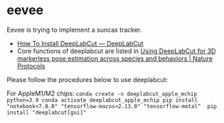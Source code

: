 # eevee
Eevee is trying to implement a suncas tracker. 

- [How To Install DeepLabCut — DeepLabCut](https://deeplabcut.github.io/DeepLabCut/docs/installation.html)
- Core functions of deeplabcut are listed in [Using DeepLabCut for 3D markerless pose estimation across species and behaviors | Nature Protocols](https://www.nature.com/articles/s41596-019-0176-0)

Please follow the procedures below to use deeplabcut:

For AppleM1/M2 chips:
`conda create -n deeplabcut_apple_mchip python=3.9
conda activate deeplabcut_apple_mchip
pip install "notebook<7.0.0" "tensorflow-macos<2.13.0" "tensorflow-metal" 
pip install "deeplabcut[gui]"`

